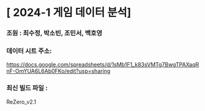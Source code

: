 # [ 2024-1 게임 데이터 분석]
### 조원 : 최수정, 박소빈, 조민서, 백호영

### 데이터 시트 주소:
https://docs.google.com/spreadsheets/d/1sMb1F1_k83sVMTg7BwgTPAXaqRnF-OmYUA6L6Ab0FKo/edit?usp=sharing

### 최신 빌드 파일 : 
ReZero_v2.1
